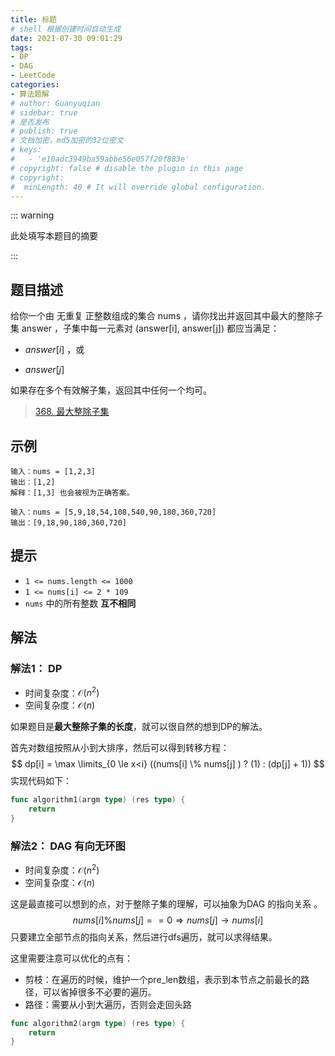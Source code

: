 ```yaml
---
title: 标题
# shell 根据创建时间自动生成
date: 2021-07-30 09:01:29
tags:
- DP
- DAG
- LeetCode
categories:
- 算法题解
# author: Guanyuqian
# sidebar: true
# 是否发布
# publish: true
# 文档加密，md5加密的32位密文
# keys:
# 	- 'e10adc3949ba59abbe56e057f20f883e'
# copyright: false # disable the plugin in this page 
# copyright:
#  minLength: 40 # It will override global configuration. 
---
```


::: warning

此处填写本题目的摘要

:::

<!-- more -->

## 题目描述

给你一个由 无重复 正整数组成的集合 nums ，请你找出并返回其中最大的整除子集 answer ，子集中每一元素对 (answer[i], answer[j]) 都应当满足：

- $answer[i] % answer[j] == 0$ ，或

- $answer[j] % answer[i] == 0$

  

如果存在多个有效解子集，返回其中任何一个均可。

> [368. 最大整除子集](https://leetcode-cn.com/problems/largest-divisible-subset/)



## 示例

```
输入：nums = [1,2,3]
输出：[1,2]
解释：[1,3] 也会被视为正确答案。

输入：nums = [5,9,18,54,108,540,90,180,360,720]
输出：[9,18,90,180,360,720]
```



## 提示

- `1 <= nums.length <= 1000`
- `1 <= nums[i] <= 2 * 109`
- `nums` 中的所有整数 **互不相同**

## 解法

### 解法1： DP

- 时间复杂度：$\mathcal{O}(n^2)$
- 空间复杂度：$\mathcal{O}(n)$

如果题目是**最大整除子集的长度**，就可以很自然的想到DP的解法。

首先对数组按照从小到大排序，然后可以得到转移方程：
$$
dp[i] = \max \limits_{0 \le x<i} ((nums[i] \% nums[j] ) ? (1) : (dp[j] + 1))
$$
实现代码如下：

```go
func algorithm1(argm type) (res type) {
    return
}
```



### 解法2： DAG 有向无环图

- 时间复杂度：$\mathcal{O}(n^2)$
- 空间复杂度：$\mathcal{O}(n)$

这是最直接可以想到的点，对于整除子集的理解，可以抽象为DAG 的指向关系 。
$$
nums[i] \% nums[j] == 0 \Rightarrow nums[j] \to nums[i]
$$
只要建立全部节点的指向关系，然后进行dfs遍历，就可以求得结果。

这里需要注意可以优化的点有：

- 剪枝：在遍历的时候，维护一个pre_len数组，表示到本节点之前最长的路径，可以省掉很多不必要的遍历。
- 路径：需要从小到大遍历，否则会走回头路


```go
func algorithm2(argm type) (res type) {
    return
}
```